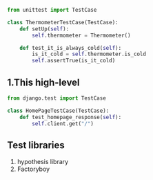 ```python
from unittest import TestCase

class ThermometerTestCase(TestCase):
    def setUp(self):
        self.thermometer = Thermometer()

    def test_it_is_always_cold(self):
        is_it_cold = self.thermometer.is_cold
        self.assertTrue(is_it_cold)

```

## 1.This high-level
```python
from django.test import TestCase

class HomePageTestCase(TestCase):
    def test_homepage_response(self):
        self.client.get("/")
```

## Test libraries
1. hypothesis library
2. Factoryboy
